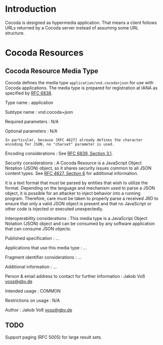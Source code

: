 # Introduction

Cocoda is designed as hypermedia application. That means a client follows URLs
returned by a Cocoda server instead of assuming some URL structure.

# Cocoda Resources

## Cocoda Resource Media Type

Cocoda defines the media type `application/vnd.cocoda+json` for use with Cocoda
applications. The media type is prepared for registration at IANA as specified
by [RFC 6838].

Type name
  : application

Subtype name
  : vnd.cocoda+json

Required parameters
  : N/A

Optional parameters
  : N/A

    In particular, because [RFC 4627] already defines the character
    encoding for JSON, no "charset" parameter is used.

Encoding considerations
  : See [RFC 6839, Section 3.1](http://tools.ietf.org/html/rfc6839#section-3.1).

Security considerations
  : A Cocoda Resource is a JavaScript Object Notation (JSON) object, so it 
    shares security issues common to all JSON content types. See 
    [RFC 4627, Section 6](http://tools.ietf.org/html/rfc4627#section-6) 
    for additional information.

It is a
    text format that must be parsed by entities that wish to utilize the format.
    Depending on the language and mechanism used to parse a JSON object, it is
    possible for an attacker to inject behavior into a running program. 
    Therefore, care must be taken to properly parse a received JRD to ensure
    that only a valid JSON object is present and that no JavaScript or other 
    code is injected or executed unexpectedly.

Interoperability considerations
  : This media type is a JavaScript Object Notation (JSON) object and can be
    consumed by any software application that can consume JSON objects.

Published specification
  : ...

Applications that use this media type
  : ...

Fragment identifier considerations
  : ...

Additional information
  : ...

Person & email address to contact for further information
  : Jakob Voß <voss@gbv.de>

Intended usage
  : COMMON

Restrictions on usage
  : N/A

Author
  : Jakob Voß <voss@gbv.de>

[RFC 6838]: http://tools.ietf.org/html/rfc6838

## TODO

Support paging (RFC 5005) for large result sets.

